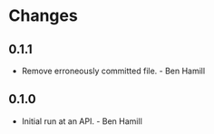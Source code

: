 # Changes

## 0.1.1

* Remove erroneously committed file. - Ben Hamill

## 0.1.0

* Initial run at an API. - Ben Hamill
